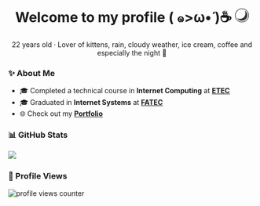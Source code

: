 <h1 align="center">
  Welcome to my profile ( ๑>ω•́ )☕
  <img src="./moon.svg" alt="moon" width="28rem">
</h1>

<p align="center">
  22 years old · Lover of kittens, rain, cloudy weather, ice cream, coffee and especially the night 🌙
</p>


### ✨ About Me  
- 🎓 Completed a technical course in **Internet Computing** at [**ETEC**](https://www.cps.sp.gov.br/sobre-o-centro-paula-souza/)  
- 🎓 Graduated in **Internet Systems** at [**FATEC**](https://www.cps.sp.gov.br/sobre-o-centro-paula-souza/)  
- 🌐 Check out my **[Portfolio](https://meawcafe.github.io/)**  


### 📊 GitHub Stats  
  <img src="https://github-readme-stats.vercel.app/api/top-langs/?username=meawcafe&layout=compact&border_color=23232f&bg_color=40,23232f,23232f&border_radius=12&title_color=ff578b&text_color=fff" />


### 👀 Profile Views  
  ![profile views counter](https://count.getloli.com/get/@meawcafe?theme=original-new)

